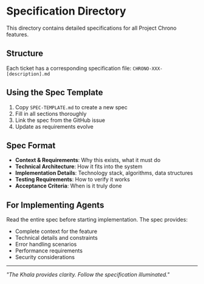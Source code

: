 # Specification Directory

This directory contains detailed specifications for all Project Chrono features.

## Structure

Each ticket has a corresponding specification file: `CHRONO-XXX-[description].md`

## Using the Spec Template

1. Copy `SPEC-TEMPLATE.md` to create a new spec
2. Fill in all sections thoroughly
3. Link the spec from the GitHub issue
4. Update as requirements evolve

## Spec Format

- **Context & Requirements**: Why this exists, what it must do
- **Technical Architecture**: How it fits into the system
- **Implementation Details**: Technology stack, algorithms, data structures
- **Testing Requirements**: How to verify it works
- **Acceptance Criteria**: When is it truly done

## For Implementing Agents

Read the entire spec before starting implementation. The spec provides:

- Complete context for the feature
- Technical details and constraints
- Error handling scenarios
- Performance requirements
- Security considerations

---

*"The Khala provides clarity. Follow the specification illuminated."*
